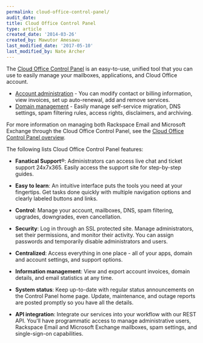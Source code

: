 ```yaml
---
permalink: cloud-office-control-panel/
audit_date:
title: Cloud Office Control Panel
type: article
created_date: '2014-03-26'
created_by: Mawutor Amesawu
last_modified_date: '2017-05-10'
last_modified_by: Nate Archer
---
```


The [Cloud Office Control Panel](https://cp.rackspace.com/Login.aspx?ReturnUrl=%2f) is an easy-to-use, unified tool that you can use to easily manage your mailboxes, applications, and Cloud Office account.

- [Account administration](/how-to/my-account-cloud-office-control-panel) - You can modify contact or billing information, view invoices, set up auto-renewal, add and remove services.
- [Domain management](/how-to/domains-cloud-office-control-panel) - Easily manage self-service migration, DNS settings, spam filtering rules, access rights, disclaimers, and archiving.

For more information on managing both Rackspace Email and Microsoft Exchange through the Cloud Office Control Panel, see the [Cloud Office Control Panel overview](/how-to/cloud-office-control-panel-overview/).

The following lists Cloud Office Control Panel features:

- **Fanatical Support**&reg;: Administrators can access live chat and ticket support 24x7x365. Easily access the support site for step-by-step guides.

-  **Easy to learn**: An intuitive interface puts the tools you need at your fingertips. Get tasks done quickly with multiple navigation options and clearly labeled buttons and links.

- **Control**: Manage your account, mailboxes, DNS, spam filtering, upgrades, downgrades, even cancellation.

- **Security**: Log in through an SSL protected site. Manage administrators, set their permissions, and monitor their activity. You can assign passwords and temporarily disable administrators and users.

- **Centralized**: Access everything in one place - all of your apps, domain and account settings, and support options.

- **Information management**: View and export account invoices, domain details, and email statistics at any time.

- **System status**: Keep up-to-date with regular status announcements on the Control Panel home page. Update, maintenance, and outage reports are posted promptly so you have all the details.

- **API integration**: Integrate our services into your workflow with our REST API. You'll have programmatic access to manage administrative users, Rackspace Email and Microsoft Exchange mailboxes, spam settings, and single-sign-on capabilities.
